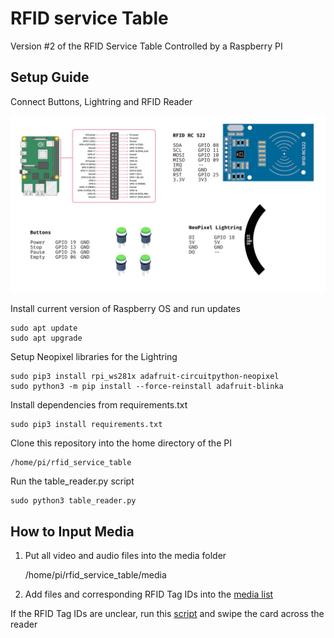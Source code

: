 # RFID service Table

Version #2 of the RFID Service Table
Controlled by a Raspberry PI

## Setup Guide

Connect Buttons, Lightring and RFID Reader

![image](doc/pinout_complete.png)

Install current version of Raspberry OS and run updates

    sudo apt update
    sudo apt upgrade

Setup Neopixel libraries for the Lightring

    sudo pip3 install rpi_ws281x adafruit-circuitpython-neopixel
    sudo python3 -m pip install --force-reinstall adafruit-blinka

Install dependencies from requirements.txt

    sudo pip3 install requirements.txt

Clone this repository into the home directory of the PI

    /home/pi/rfid_service_table

Run the table_reader.py script

    sudo python3 table_reader.py

## How to Input Media

1.  Put all video and audio files into the media folder

    /home/pi/rfid_service_table/media

2.  Add files and corresponding RFID Tag IDs into the [media list](media/media_list.py)

If the RFID Tag IDs are unclear, run this [script](util/simple_tag_reader.py) and swipe the card across the reader

